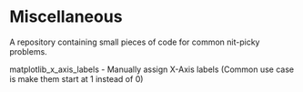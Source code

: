 # Miscellaneous
A repository containing small pieces of code for common nit-picky problems.

matplotlib_x_axis_labels - Manually assign X-Axis labels (Common use case is make them start at 1 instead of 0)
